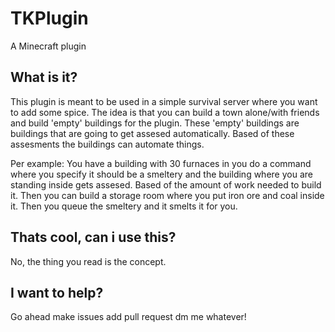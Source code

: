 # TKPlugin
A Minecraft plugin

## What is it?
This plugin is meant to be used in a simple survival server where you want to add some spice.
The idea is that you can build a town alone/with friends and build 'empty' buildings for the plugin.
These 'empty' buildings are buildings that are going to get assesed automatically.
Based of these assesments the buildings can automate things.

Per example: You have a building with 30 furnaces in you do a command where you specify it should be a smeltery
and the building where you are standing inside gets assesed. Based of the amount of work needed to build it.
Then you can build a storage room where you put iron ore and coal inside it. Then you queue the smeltery and it smelts it for you.

## Thats cool, can i use this?
No, the thing you read is the concept.

## I want to help?
Go ahead make issues add pull request dm me whatever!
